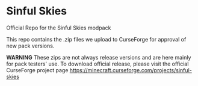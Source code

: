 # Sinful Skies
Official Repo for the Sinful Skies modpack

This repo contains the .zip files we upload to CurseForge for approval of new pack versions.

**WARNING**
These zips are not always release versions and are here mainly for pack testers' use. To download official release, please visit the official CurseForge project page https://minecraft.curseforge.com/projects/sinful-skies
